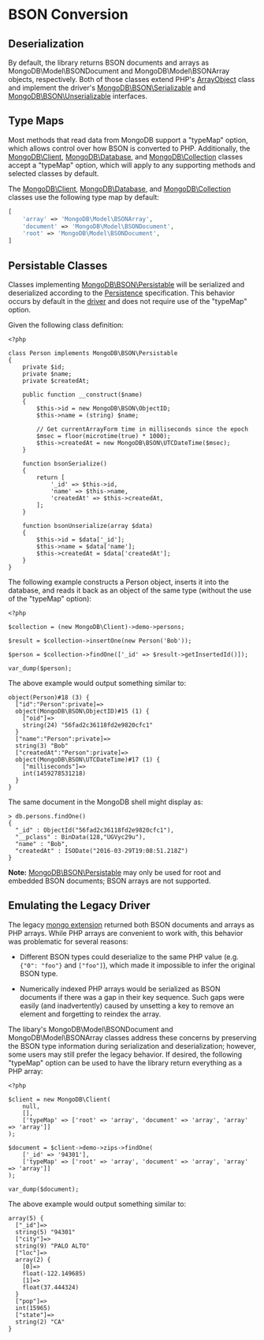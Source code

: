 # BSON Conversion

## Deserialization

By default, the library returns BSON documents and arrays as
MongoDB\Model\BSONDocument and MongoDB\Model\BSONArray objects, respectively.
Both of those classes extend PHP's [ArrayObject][arrayobject] class and
implement the driver's [MongoDB\BSON\Serializable][serializable] and
[MongoDB\BSON\Unserializable][unserializable] interfaces.

[arrayobject]: http://php.net/arrayobject
[serializable]: http://php.net/mongodb-bson-serializable
[unserializable]: http://php.net/mongodb-bson-unserializable

## Type Maps

Most methods that read data from MongoDB support a "typeMap" option, which
allows control over how BSON is converted to PHP. Additionally, the
[MongoDB\Client][client], [MongoDB\Database][database], and
[MongoDB\Collection][collection] classes accept a "typeMap" option, which will
apply to any supporting methods and selected classes by default.

[client]: ../classes/client.md
[database]: ../classes/database.md
[collection]: ../classes/collection.md

The [MongoDB\Client][client], [MongoDB\Database][database], and
[MongoDB\Collection][collection] classes use the following type map by default:

```php
[
    'array' => 'MongoDB\Model\BSONArray',
    'document' => 'MongoDB\Model\BSONDocument',
    'root' => 'MongoDB\Model\BSONDocument',
]
```

## Persistable Classes

Classes implementing [MongoDB\BSON\Persistable][persistable] will be serialized
and deserialized according to the [Persistence][persistence] specification. This
behavior occurs by default in the [driver][ext-mongodb] and does not require use
of the "typeMap" option.

[persistable]: http://php.net/mongodb-bson-persistable
[persistence]: http://php.net/manual/en/mongodb.persistence.php
[ext-mongodb]: https://php.net/mongodb

Given the following class definition:

```
<?php

class Person implements MongoDB\BSON\Persistable
{
    private $id;
    private $name;
    private $createdAt;

    public function __construct($name)
    {
        $this->id = new MongoDB\BSON\ObjectID;
        $this->name = (string) $name;

        // Get currentArrayForm time in milliseconds since the epoch
        $msec = floor(microtime(true) * 1000);
        $this->createdAt = new MongoDB\BSON\UTCDateTime($msec);
    }

    function bsonSerialize()
    {
        return [
            '_id' => $this->id,
            'name' => $this->name,
            'createdAt' => $this->createdAt,
        ];
    }

    function bsonUnserialize(array $data)
    {
        $this->id = $data['_id'];
        $this->name = $data['name'];
        $this->createdAt = $data['createdAt'];
    }
}
```

The following example constructs a Person object, inserts it into the database,
and reads it back as an object of the same type (without the use of the
"typeMap" option):

```
<?php

$collection = (new MongoDB\Client)->demo->persons;

$result = $collection->insertOne(new Person('Bob'));

$person = $collection->findOne(['_id' => $result->getInsertedId()]);

var_dump($person);
```

The above example would output something similar to:

```
object(Person)#18 (3) {
  ["id":"Person":private]=>
  object(MongoDB\BSON\ObjectID)#15 (1) {
    ["oid"]=>
    string(24) "56fad2c36118fd2e9820cfc1"
  }
  ["name":"Person":private]=>
  string(3) "Bob"
  ["createdAt":"Person":private]=>
  object(MongoDB\BSON\UTCDateTime)#17 (1) {
    ["milliseconds"]=>
    int(1459278531218)
  }
}
```

The same document in the MongoDB shell might display as:

```
> db.persons.findOne()
{
  "_id" : ObjectId("56fad2c36118fd2e9820cfc1"),
  "__pclass" : BinData(128,"UGVyc29u"),
  "name" : "Bob",
  "createdAt" : ISODate("2016-03-29T19:08:51.218Z")
}
```

**Note:** [MongoDB\BSON\Persistable][persistable] may only be used for root and
embedded BSON documents; BSON arrays are not supported.

## Emulating the Legacy Driver

The legacy [mongo extension][ext-mongo] returned both BSON documents and
arrays as PHP arrays. While PHP arrays are convenient to work with, this
behavior was problematic for several reasons:

[ext-mongo]: http://php.net/mongo

 * Different BSON types could deserialize to the same PHP value (e.g.
   `{"0": "foo"}` and `["foo"]`), which made it impossible to infer the
   original BSON type.

 * Numerically indexed PHP arrays would be serialized as BSON documents if there
   was a gap in their key sequence. Such gaps were easily (and inadvertently)
   caused by unsetting a key to remove an element and forgetting to reindex the
   array.

The libary's MongoDB\Model\BSONDocument and MongoDB\Model\BSONArray classes
address these concerns by preserving the BSON type information during
serialization and deserialization; however, some users may still prefer the
legacy behavior. If desired, the following "typeMap" option can be used to have
the library return everything as a PHP array:

```
<?php

$client = new MongoDB\Client(
    null,
    [],
    ['typeMap' => ['root' => 'array', 'document' => 'array', 'array' => 'array']]
);

$document = $client->demo->zips->findOne(
    ['_id' => '94301'],
    ['typeMap' => ['root' => 'array', 'document' => 'array', 'array' => 'array']]
);

var_dump($document);
```

The above example would output something similar to:

```
array(5) {
  ["_id"]=>
  string(5) "94301"
  ["city"]=>
  string(9) "PALO ALTO"
  ["loc"]=>
  array(2) {
    [0]=>
    float(-122.149685)
    [1]=>
    float(37.444324)
  }
  ["pop"]=>
  int(15965)
  ["state"]=>
  string(2) "CA"
}
```
